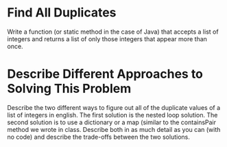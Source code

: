 # Find All Duplicates
Write a function (or static method in the case of Java) that accepts a list of integers and returns a list of only those integers that appear more than once.

# Describe Different Approaches to Solving This Problem

Describe the two different ways to figure out all of the duplicate values of a list of integers in english. The first solution is the nested loop solution. The second solution is to use a dictionary or a map (similar to the containsPair method we wrote in class. Describe both in as much detail as you can (with no code) and describe the trade-offs between the two solutions.
